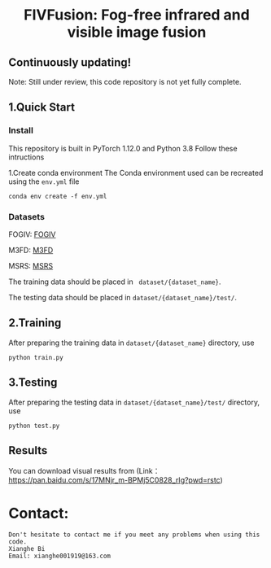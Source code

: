 # <p align=center> FIVFusion: Fog-free infrared and visible image fusion</p>

## Continuously updating!  
Note: Still under review, this code repository is not yet fully complete.

## 1.Quick Start

### Install
This repository is built in PyTorch 1.12.0 and Python 3.8
Follow these intructions

[//]: # (1. Clone our repository)

[//]: # (```)

[//]: # (git clone  https://github.com/zhoushen1/MEASNet)

[//]: # (cd MEASNet)

[//]: # (```)
1.Create conda environment
The Conda environment used can be recreated using the ```env.yml``` file
```
conda env create -f env.yml
```
### Datasets
FOGIV: [FOGIV](https://pan.baidu.com/s/1lER7xj6Lzw64E0AuvbkVAA?pwd=ajjj)

M3FD: [M3FD](https://pan.baidu.com/s/1m4DLqnywOoWFuRQbJdQL3Q?pwd=375k)

MSRS: [MSRS](https://github.com/Linfeng-Tang/MSRS)


The training data should be placed in ``` dataset/{dataset_name}```.

The testing data should be placed in ```dataset/{dataset_name}/test/```. 

## 2.Training
After preparing the training data in ```dataset/{dataset_name}``` directory, use 
```
python train.py
```
## 3.Testing

After preparing the testing data in ```dataset/{dataset_name}/test/``` directory, use
```
python test.py
```

## Results
You can download visual results from (Link：https://pan.baidu.com/s/17MNjr_m-BPMj5C0828_rIg?pwd=rstc)
# Contact:
    Don't hesitate to contact me if you meet any problems when using this code.
    Xianghe Bi
    Email: xianghe001919@163.com
